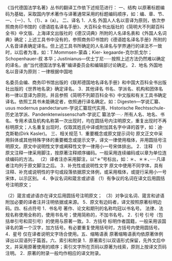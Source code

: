 《当代德国法学名著》丛书的翻译工作依下述规范进行：
一、结构
以原著标题编码为基础，采取国内学术著作与译著通常采用的标题编码顺序，如：编、章、节、一、（一）、1、（1）、a（a）。
二、译名 
1．人名
外国人人名以音译为原则，依次参照商务印书馆的《德语姓名译名手册》、大百科全书出版社的《简明大不列颠百科全书》中文版、上海译文出版社的《德汉词典》所附的人名译名表和《外国人名词典》确定；上述工具书中没有的，参照商务印书馆的《德语姓名译名手册》所附的人名音译表确定译名。但上述工具书所确定的人名译名与学界通行的译法不一致时，以后者为准，如：T.Mommsen-蒙森；Kier- kegaarde-克尔凯戈尔；Schopenhauer-叔 本华；Justinianus—优士丁尼······按照上述方法仍然难以确定的译名，由“当代德国法学名著”编译委员会和编辑部讨论确定。
2．地名
外国地名以音译为原则：一律根据中国地

名委员会编、商务印书馆出版的《联邦德国地名译名手册》和中国大百科全书出版社出版的《世界地名录》确定译名。
3．其他译名
书名、学派名、机构和团体名称一律以意译为原则，并且参照《简明不列颠百科全书》中文版和有关工具书确定译名。依照工具书未能确定者，依照通行译名确定。如：Digesten—学说汇纂、usus modernus pandectarum-学说汇纂现代实用、Historische Rechtsschule-历史法学派、Pandenktenwissenschaft-学说汇 纂法学····.·
所有人名、地名、书名、专用术语及机构名称第一次出现时，均在圆括号内注明原文，重复出现时不再标明原文；人名重复出现时，仅取其姓氏中译或附加其名字中译的首字，如：迪·克斯勒(Dirk Kasler)。
三、相关规范
1．重要概念或原文提示词句
原文正文中采用斜体或其他特殊字体的重要概念或提示文字，译文一律使用楷体，并用圆括号注明原文。原文中说明性文字或阐释性文字一律用小一号宋体排出。
2．注释
（1）原文注释一律采用脚注，按原著注释顺序编码。一般采用连续编码或以章为单位连续编码的方法。
（2）译者注亦采用脚注，以“＊”号标出，如：＊、＊＊、·····凡译者注均列于原文脚注之后。
3．补充性或说明性文字
原文中使用不同字体，具有注释、补充或说明性的字句或段落依据原文体例，或采用楷体，或提行采用小一号宋体，以示区别。
4．争议名词和箴言或谚语
（1）有争议的名词在译文后用圆括号注明原文；

（2）箴言或谚语亦在译文后用圆括号注明原文；
（3）对争议名词、箴言和谚语附加必要的译者注并注明依据或来源。
5．原文有边码者，译文按照原著标明边码。四、标点符号
1．书名号
著作、论文和期刊的名称均冠以书名号。
法律、法规名称使用全称的，使用书名号；使用简称的，不加书名号。
2．引号
引号（包括单引号和双引号）的使用与原著一致。3．方括号
标明作者国籍，一般采用该国译名的第一个汉字，加方括号。有必要重复使用括号时，方括号内使用圆括号。
4．星号
仅在译者说明文字场合使用。五、缩略语表
原著缩略语表均依原著体例译出以双语列于篇首。六、索引和附录
1．原著索引以双语形式保留，先外文后中文，并采用原著使用的顺序；索引文字所在页码以原著为线索，原则上按译文页码注明。
2．原著的附录一般均作相应的译文附录。
